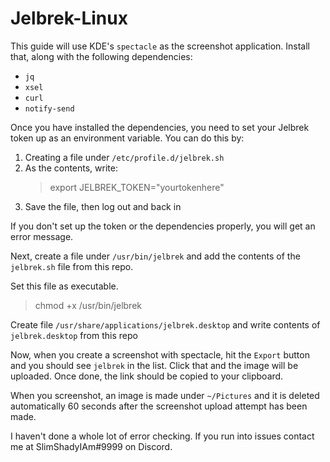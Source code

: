 # Jelbrek-Linux

This guide will use KDE's `spectacle` as the screenshot application. Install that, along with the following dependencies:

-   `jq`
-   `xsel`
-   `curl`
-   `notify-send`

Once you have installed the dependencies, you need to set your Jelbrek token up as an environment variable. You can do this by:

1. Creating a file under `/etc/profile.d/jelbrek.sh`
2. As the contents, write:
    > export JELBREK_TOKEN="yourtokenhere"
3. Save the file, then log out and back in

If you don't set up the token or the dependencies properly, you will get an error message.

Next, create a file under `/usr/bin/jelbrek` and add the contents of the `jelbrek.sh` file from this repo.

Set this file as executable.

> chmod +x /usr/bin/jelbrek

Create file `/usr/share/applications/jelbrek.desktop` and write contents of `jelbrek.desktop` from this repo

Now, when you create a screenshot with spectacle, hit the `Export` button and you should see `jelbrek` in the list. Click that and the image will be uploaded. Once done, the link should be copied to your clipboard.

When you screenshot, an image is made under `~/Pictures` and it is deleted automatically 60 seconds after the screenshot upload attempt has been made.

I haven't done a whole lot of error checking. If you run into issues contact me at SlimShadyIAm#9999 on Discord.
